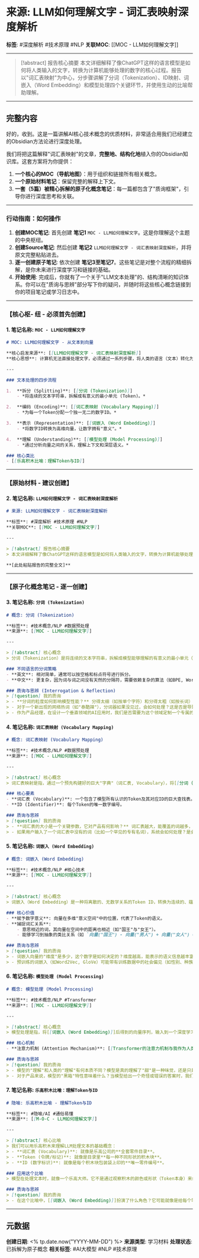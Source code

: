 # 来源: LLM如何理解文字 - 词汇表映射深度解析

**标签**: #深度解析 #技术原理 #NLP
**关联MOC**: [[MOC - LLM如何理解文字]]

---

> [!abstract] 报告核心摘要
> 本文详细解释了像ChatGPT这样的语言模型是如何将人类输入的文字，转换为计算机能够处理的数字的核心过程。报告以"词汇表映射"为中心，分步骤讲解了分词（Tokenization）、ID映射、词嵌入（Word Embedding）和模型处理四个关键环节，并使用生动的比喻帮助理解。

---

## 完整内容

好的，收到。这是一篇讲解AI核心技术概念的优质材料，非常适合用我们已经建立的Obsidian方法论进行深度处理。

我们将把这篇解释"词汇表映射"的文章，**完整地、结构化地**植入你的Obsidian知识库。这套方案将为你提供：

1.  **一个核心的MOC（导航地图）**：用于组织和链接所有相关概念。
2.  **一个原始材料笔记**：保留完整的解释上下文。
3.  **一套（5篇）被精心拆解的原子化概念笔记**：每一篇都包含了"质询框架"，引导你进行深度思考和关联。

---

### **行动指南：如何操作**

1.  **创建MOC笔记**: 首先创建 **笔记1** `MOC - LLM如何理解文字`。这是你理解这个主题的中央枢纽。
2.  **创建Source笔记**: 然后创建 **笔记2** `LLM如何理解文字 - 词汇表映射深度解析`，并将原文完整粘贴进去。
3.  **逐一创建原子笔记**: 依次创建 **笔记3至笔记7**。这些笔记是对整个流程的精细拆解，是你未来进行深度学习和链接的基础。
4.  **开始使用**: 完成后，你就有了一个关于"LLM文本处理"的、结构清晰的知识体系。你可以在"质询与思辨"部分写下你的疑问，并随时将这些核心概念链接到你的项目笔记或学习日志中。

---

### **【核心枢- 纽 - 必须首先创建】**

#### 1. 笔记名称: `MOC - LLM如何理解文字`

```markdown
# MOC: LLM如何理解文字 - 从文本到向量

**核心启发来源**: [[LLM如何理解文字 - 词汇表映射深度解析]]
**核心思想**: 计算机无法直接处理文字，必须通过一系列步骤，将人类的语言（文本）转化为机器能够理解和计算的、蕴含丰富语义信息的数字（向量）。

---

### 文本处理的四步流程

1.  **拆分 (Splitting)**: [[分词 (Tokenization)]]
    - *将连续的文本字符串，拆解成有意义的最小单元 (Token)。*

2.  **编码 (Encoding)**: [[词汇表映射 (Vocabulary Mapping)]]
    - *为每一个Token分配一个独一无二的数字ID。*

3.  **表示 (Representation)**: [[词嵌入 (Word Embedding)]]
    - *将数字ID转换为高维向量，让数字拥有"意义"。*

4.  **理解 (Understanding)**: [[模型处理 (Model Processing)]]
    - *通过分析向量之间的关系，理解上下文和深层语义。*

### 核心类比
- [[乐高积木比喻：理解Token与ID]]
```

---

### **【原始材料 - 建议创建】**

#### 2. 笔记名称: `LLM如何理解文字 - 词汇表映射深度解析`

```markdown
# 来源: LLM如何理解文字 - 词汇表映射深度解析

**标签**: #深度解析 #技术原理 #NLP
**关联MOC**: [[MOC - LLM如何理解文字]]

---

> [!abstract] 报告核心摘要
> 本文详细解释了像ChatGPT这样的语言模型是如何将人类输入的文字，转换为计算机能够处理的数字的核心过程。报告以"词汇表映射"为中心，分步骤讲解了分词（Tokenization）、ID映射、词嵌入（Word Embedding）和模型处理四个关键环节，并使用生动的比喻帮助理解。

**[此处粘贴报告的完整全文]**
```

---

### **【原子化概念笔记 - 逐一创建】**

#### 3. 笔记名称: `分词 (Tokenization)`

```markdown
# 概念: 分词 (Tokenization)

**标签**: #技术概念/NLP #数据预处理
**来源**: [[MOC - LLM如何理解文字]]

---

> [!abstract] 核心概念
> 分词（Tokenization）是将连续的文本字符串，拆解成模型能够理解的有意义的最小单元（Token）的过程。这是自然语言处理的第一步，也是至关重要的一步。

### 不同语言的分词策略
- **英文**: 相对简单，通常可以按空格和标点符号进行拆分。
- **中文**: 更复杂，因为词与词之间没有天然的分隔符，需要依赖复杂的算法（如BPE, WordPiece）来识别词汇边界。

### 质询与思辨 (Interrogation & Reflection)
> [!question] 我的质询
> - **分词的粒度如何影响模型性能？** 分得太细（如按单个字符）和分得太粗（如按长词）各有什么优劣？
> - 对于一个新出现的网络热词（如"泰酷辣"），分词器如果没见过，会如何处理？这是否是导致模型有时无法理解"梗"的原因之一？
> - 作为产品经理，在设计一个垂直领域的AI应用时，我们是否需要为这个领域定制一个专属的分词器，来更好地处理行业术语？
```

#### 4. 笔记名称: `词汇表映射 (Vocabulary Mapping)`

```markdown
# 概念: 词汇表映射 (Vocabulary Mapping)

**标签**: #技术概念/NLP #数据预处理
**来源**: [[MOC - LLM如何理解文字]]

---

> [!abstract] 核心概念
> 词汇表映射是指，通过一个预先构建好的巨大"字典"（词汇表, Vocabulary），将[[分词 (Tokenization)]]后得到的每一个Token，转换为一个独一无二的数字标识（ID）。这个过程是文本"数字化"的关键环节。

### 核心要素
- **词汇表 (Vocabulary)**: 一个包含了模型所有认识的Token及其对应ID的巨大查找表。
- **ID (Identifier)**: 每个Token的唯一数字编号。

### 质询与思辨
> [!question] 我的质询
> - **词汇表的大小是一个关键参数，它对产品有何影响？** 词汇表越大，能覆盖的词越多，但模型也更庞大；词汇表越小，模型更轻量，但可能会遇到更多"未登录词"（OOV, Out-of-Vocabulary）。
> - 如果用户输入了一个词汇表中没有的词（比如一个罕见的专有名词），系统会如何处理？是会报错，还是会用一个特殊的`<UNK>`（Unknown）标记来代替？这对用户体验意味着什么？
```

#### 5. 笔记名称: `词嵌入 (Word Embedding)`

```markdown
# 概念: 词嵌入 (Word Embedding)

**标签**: #技术概念/NLP #核心技术
**来源**: [[MOC - LLM如何理解文字]]

---

> [!abstract] 核心概念
> 词嵌入（Word Embedding）是一种将离散的、无数学关系的Token ID，转换为连续的、蕴含丰富语义信息的高维向量（Vector）的技术。这是让模型从"识别文字"到"理解语义"的飞跃。

### 核心价值
- **赋予数字意义**: 向量在多维"意义空间"中的位置，代表了Token的语义。
- **捕捉词汇关系**: 
    - 意思相近的词，其向量在空间中的距离也相近（如"国王"与"女王"）。
    - 能够学习到抽象的类比关系（如 `向量("国王") - 向量("男人") + 向量("女人") ≈ 向量("女王")`）。

### 质询与思辨
> [!question] 我的质询
> - 词嵌入向量的"维度"是多少，这个数字是如何决定的？维度越高，能表示的语义信息越丰富，但计算成本也越高。这在产品设计中是一个需要权衡的trade-off。
> - 预训练的词嵌入（如Word2Vec, GloVe）可能带有训练数据中的社会偏见（如性别、种族歧视）。作为产品经理，如何意识到并缓解这种"算法偏见"带来的负面影响？
```

#### 6. 笔记名称: `模型处理 (Model Processing)`

```markdown
# 概念: 模型处理 (Model Processing)

**标签**: #技术概念/NLP #Transformer
**来源**: [[MOC - LLM如何理解文字]]

---

> [!abstract] 核心概念
> 模型处理是指，将[[词嵌入 (Word Embedding)]]后得到的向量序列，输入到一个深度学习模型（如[[Transformer架构]]）中进行计算，以理解整个文本的上下文、语法和深层语义的过程。

### 核心机制
- **注意力机制 (Attention Mechanism)**: [[Transformer的注意力机制与我作为人类的注意力有何异同]]的核心。它允许模型在处理一个词时，动态地计算序列中所有其他词对它的"重要性"或"关联度"，从而捕捉长距离的依赖关系。

### 质询与思辨
> [!question] 我的质询
> - 模型的"理解"和人类的"理解"有何本质不同？模型是真的理解了"甜"是一种味觉，还是只是从海量数据中学到了"甜"这个词经常和"果汁"、"糖"等词一起出现？
> - 对于产品来说，模型的"黑箱"特性意味着什么？当模型给出一个奇怪或错误的答案时，我们有多大能力去追溯和解释其"思考过程"？这种"可解释性"对B端产品和C端产品的要求有何不同？
```

#### 7. 笔记名称: `乐高积木比喻：理解Token与ID`

```markdown
# 隐喻: 乐高积木比喻 - 理解Token与ID

**标签**: #隐喻/AI #通俗易懂
**来源**: [[M-O-C - LLM如何理解文字]]

---

> [!abstract] 核心比喻
> 我们可以用乐高积木来理解LLM处理文本的基础概念：
> - **词汇表 (Vocabulary)**: 就像是乐高公司的**全套零件目录**。
> - **Token (令牌/标记)**: 就像是目录里**每一种不同形状的积木块**。
> - **ID (数字标识)**: 就像是每个积木块包装袋上印的**唯一零件编号**。

### 应用这个比喻
> 模型在处理文本时，就像一个乐高大师。它不是通过观察积木的颜色或形状（Token本身）来组装，而是严格按照图纸上的**零件编号（ID）**来查找和拼接，最终搭建出宏伟的城堡（生成有意义的回答）。

### 质询与思辨
> [!question] 我的质询
> - 在这个比喻中，[[词嵌入 (Word Embedding)]]扮演了什么角色？它可能就像是给每个零件编号附上了一份详细的"说明书"，描述了这个零件的材质、硬度、适合与哪些其他零件拼接等"物理和化学属性"，让大师在组装时能做出更精妙的组合。
```

---

## 元数据

**创建日期**: <% tp.date.now("YYYY-MM-DD") %>
**来源类型**: 学习材料
**处理状态**: 已拆解为原子概念
**相关标签**: #AI大模型 #NLP #技术原理